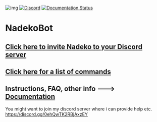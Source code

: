 ![img](https://ci.appveyor.com/api/projects/status/gmu6b3ltc80hr3k9?svg=true)
[![Discord](https://discordapp.com/api/servers/117523346618318850/widget.png)](https://discord.gg/0ehQwTK2RBjAxzEY)
[![Documentation Status](https://readthedocs.org/projects/nadekobot/badge/?version=latest)](http://nadekobot.readthedocs.io/en/latest/?badge=latest)
# NadekoBot

## [Click here to invite Nadeko to your Discord server](https://discordapp.com/oauth2/authorize?client_id=170254782546575360&scope=bot&permissions=66186303)
## [Click here for a list of commands](http://nadekobot.readthedocs.io/en/latest/Commands%20List/)
## Instructions, FAQ, other info ---> [Documentation](http://nadekobot.readthedocs.io/en/latest)

You might want to join my discord server where i can provide help etc. https://discord.gg/0ehQwTK2RBjAxzEY
